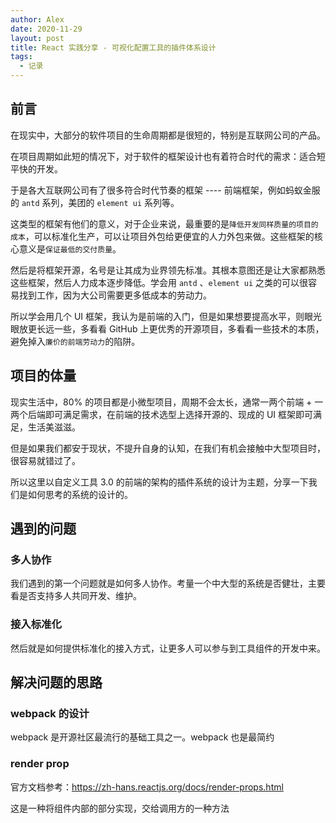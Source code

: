 ```yaml
---
author: Alex
date: 2020-11-29
layout: post
title: React 实践分享 - 可视化配置工具的插件体系设计
tags:
  - 记录
---
```


## 前言

在现实中，大部分的软件项目的生命周期都是很短的，特别是互联网公司的产品。

在项目周期如此短的情况下，对于软件的框架设计也有着符合时代的需求：适合短平快的开发。

于是各大互联网公司有了很多符合时代节奏的框架 ---- 前端框架，例如蚂蚁金服的 `antd` 系列，美团的 `element ui` 系列等。

这类型的框架有他们的意义，对于企业来说，最重要的是`降低开发同样质量的项目的成本`，可以标准化生产，可以让项目外包给更便宜的人力外包来做。这些框架的核心意义是`保证最低的交付质量`。

然后是将框架开源，名号是让其成为业界领先标准。其根本意图还是让大家都熟悉这些框架，然后人力成本逐步降低。学会用 `antd` 、`element ui` 之类的可以很容易找到工作，因为大公司需要更多低成本的劳动力。

所以学会用几个 UI 框架，我认为是前端的入门，但是如果想要提高水平，则眼光眼放更长远一些，多看看 GitHub 上更优秀的开源项目，多看看一些技术的本质，避免掉入`廉价的前端劳动力`的陷阱。

## 项目的体量

现实生活中，80% 的项目都是小微型项目，周期不会太长，通常一两个前端 + 一两个后端即可满足需求，在前端的技术选型上选择开源的、现成的 UI 框架即可满足，生活美滋滋。

但是如果我们都安于现状，不提升自身的认知，在我们有机会接触中大型项目时，很容易就错过了。

所以这里以自定义工具 3.0 的前端的架构的插件系统的设计为主题，分享一下我们是如何思考的系统的设计的。

## 遇到的问题

### 多人协作

我们遇到的第一个问题就是如何多人协作。考量一个中大型的系统是否健壮，主要看是否支持多人共同开发、维护。

### 接入标准化

然后就是如何提供标准化的接入方式，让更多人可以参与到工具组件的开发中来。

## 解决问题的思路

### webpack 的设计

webpack 是开源社区最流行的基础工具之一。webpack 也是最简约

### render prop

官方文档参考：https://zh-hans.reactjs.org/docs/render-props.html

这是一种将组件内部的部分实现，交给调用方的一种方法

